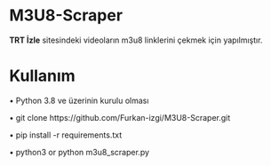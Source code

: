 # M3U8-Scraper
**TRT İzle** sitesindeki videoların m3u8 linklerini çekmek için yapılmıştır.

# Kullanım

• Python 3.8 ve üzerinin kurulu olması

<p>• git clone https://github.com/Furkan-izgi/M3U8-Scraper.git
  
• pip install -r requirements.txt
  
• python3 or python m3u8_scraper.py</p>
